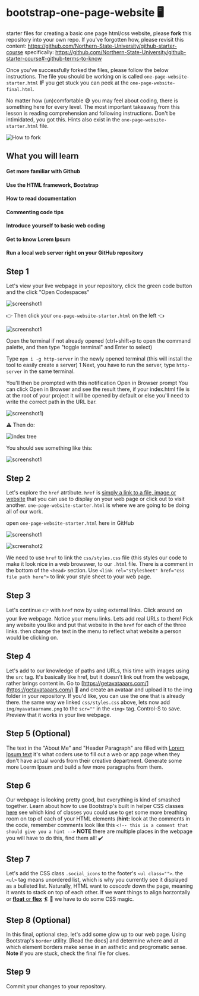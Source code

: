 # bootstrap-one-page-website :desktop_computer:

starter files for creating a basic one page html/css website, please **fork** this repository into your own repo. If you've forgotten how, please revisit this content: https://github.com/Northern-State-University/github-starter-course specifically: https://github.com/Northern-State-University/github-starter-course#-github-terms-to-know

Once you've successfully forked the files, please follow the below instructions. The file you should be working on is called ```one-page-website-starter.html``` **IF** you get stuck you can peek at the ```one-page-website-final.html```.

No matter how (un)comfortable :sweat_smile: you may feel about coding, there is something here for every level. The most important takeaway from this lesson is reading comprehension and following instructions. Don't be intimidated, you got this. Hints also exist in the ```one-page-website-starter.html``` file.

![How to fork](https://github.com/Northern-State-University/bootstrap-one-page-website/blob/main/img/fork.gif)

## What you will learn
#### Get more familiar with Github
#### Use the HTML framework, Bootstrap
#### How to read documentation
#### Commenting code tips
#### Introduce yourself to basic web coding
#### Get to know Lorem Ipsum
#### Run a local web server right on your GitHub repository

## Step 1
Let's view your live webpage in your repository, click the green code button and the click "Open Codespaces"

![screenshot1](https://github.com/Northern-State-University/bootstrap-one-page-website/blob/main/one%20page%20website/img/step1.png)

👉 Then click your ```one-page-website-starter.html``` on the left 👈

![screenshot1](https://github.com/Northern-State-University/bootstrap-one-page-website/blob/main/one%20page%20website/img/step1c.png)

Open the terminal if not already opened (ctrl+shift+p to open the command palette, and then type "toggle terminal" and Enter to select)

Type ```npm i -g http-server``` in the newly opened terminal (this will install the tool to easily create a server) 1
Next, you have to run the server, type ```http-server``` in the same terminal.

You'll then be prompted with this notification Open in Browser prompt You can click Open in Browser and see the result there, if your index.html file is at the root of your project it will be opened by default or else you'll need to write the correct path in the URL bar.

![screenshot1](https://i.stack.imgur.com/B5ho8.png))

:warning: Then do:

![index tree](https://github.com/Northern-State-University/bootstrap-one-page-website/blob/main/img/indextree.gif)

You should see something like this:

![screenshot1](https://github.com/Northern-State-University/bootstrap-one-page-website/blob/main/one%20page%20website/img/step2.png)

## Step 2

Let's explore the ```href``` atrtibute. ```href``` is [simply a link to a file, image or website](https://www.googleadservices.com/pagead/aclk?sa=L&ai=DChcSEwjhi6vW1Lb-AhVe8eMHHbfXCagYABAAGgJ5bQ&ohost=www.google.com&cid=CAESbeD28oHZZWLyNuYi6kIFjHX4ECsklIUw9Qf6Y-wbsMJ2w_b2uXwoiCwXd_lvLediInGFY2-CQxoyaAVmKESjMusTPDvYdGzmK47fJLHoXQAmxPSxRlEKI3t7LaQqJnSmhXMSV2K8_T0iWbWxFjg&sig=AOD64_3xQxaxJJ10ZuOgbjeivWv5kJms4A&q&adurl&ved=2ahUKEwjt-6HW1Lb-AhURjokEHYzkBIUQ0Qx6BAgDEAE) that you can use to display on your web page or click out to visit another. ```one-page-website-starter.html``` is where we are going to be doing all of our work. 

open ```one-page-website-starter.html``` here in GitHub

![screenshot1](https://github.com/Northern-State-University/bootstrap-one-page-website/blob/main/one%20page%20website/img/step1a.png)

![screenshot2](https://github.com/Northern-State-University/bootstrap-one-page-website/blob/main/one%20page%20website/img/step1b.png)

We need to use ```href``` to link the ```css/styles.css``` file (this styles our code to make it look nice in a web browswer, to our ```.html``` file. There is a comment in the bottom of the ```<head>``` section. Use ```<link rel="stylesheet" href="css file path here">``` to link your style sheet to your web page.

## Step 3
Let's continue 👉 with ```href``` now by using external links. Click around on your live webpage. Notice your menu links. Lets add real URLs to them! Pick any website you like and put that website in the ```href``` for each of the three links. then change the text in the menu to reflect what website a person would be clicking on.

## Step 4
Let's add to our knowledge of paths and URLs, this time with images using the ```src``` tag. It's basically like href, but it doesn't link out from the webpage, rather brings content in. Go to [https://getavataaars.com/](https://getavataaars.com/) 🤠 and create an avataar and upload it to the img folder in your repository. If you'd like, you can use the one that is already there. the same way we linked ```css/styles.css``` above, lets now add ```img/myavataarname.png``` to the ```scr=""``` in the ```<img>``` tag. Control-S to save. Preview that it works in your live webpage.

## Step 5 (Optional)
The text in the "About Me" and "Header Paragraph" are filled with [Lorem Ipsum text](https://loremipsum.io/) it's what coders use to fill out a web or app page when they don't have actual words from their creative department. Generate some more Loerm Ipsum and build a few more paragraphs from them.

## Step 6
Our webpage is looking pretty good, but everything is kind of smashed together. Learn about how to use Bootstrap's built in helper CSS classes [here](https://getbootstrap.com/docs/4.0/utilities/spacing/) see which kind of classes you could use to get some more breathing room on top of each of your HTML elements (**hint:** look at the comments in the code, remember comments look like this ```<!-- this is a comment that should give you a hint -->``` **NOTE** there are multiple places in the webpage you will have to do this, find them all! ✔️

## Step 7
Let's add the CSS class ```.social_icons``` to the footer's ```<ul class="">```. the ```<ul>``` tag means unordered list, which is why you currently see it displayed as a bulleted list. Naturally, HTML want to *cascade* down the page, meaning it wants to stack on top of each other. If we want things to align horzontally or [**float** or **flex**](https://dev.to/ethanmgustafson/css-float-flexbox-14fg) :surfer: :muscle: we have to do some CSS magic.

## Step 8 (Optional)
In this final, optional step, let's add some glow up to our web page. Using Bootstrap's ```border``` utility. [Read the docs] and determine where and at which element borders make sense in an asthetic and progromatic sense. **Note** if you are stuck, check the final file for clues. 

## Step 9
Commit your changes to your repository.
